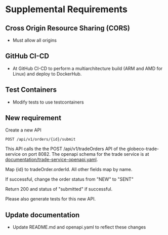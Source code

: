 # Supplemental Requirements

## Cross Origin Resource Sharing (CORS)
* Must allow all origins


## GitHub CI-CD

* At GitHub CI-CD to perform a multiarchitecture build (ARM and AMD for Linux) and deploy to DockerHub.  

## Test Containers

* Modify tests to use testcontainers

## New requirement

Create a new API

`POST /api/v1/orders/{id}/submit`

This API calls the the POST /api/v1/tradeOrders API of the globeco-trade-service on port 8082.  The openapi schema for the trade service is at [documentation/trade-service-openapi.yaml](trade-service-openapi.yaml).

Map {id} to tradeOrder.orderId.  All other fields map by name.

If successful, change the order status from "NEW" to "SENT"

Return 200 and status of "submitted" if successful.

Please also generate tests for this new API.

## Update documentation

* Update README.md and openapi.yaml to reflect these changes